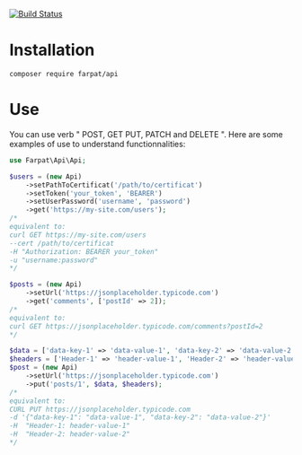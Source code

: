 [![Build Status](https://travis-ci.org/farpat/api-php.svg?branch=master)](https://travis-ci.org/farpat/api-php)

# Installation
`composer require farpat/api`


# Use
You can use verb " POST, GET PUT, PATCH and DELETE ". Here are some examples of use to understand functionnalities:

```php
use Farpat\Api\Api;

$users = (new Api)
    ->setPathToCertificat('/path/to/certificat')
    ->setToken('your_token', 'BEARER')
    ->setUserPassword('username', 'password')
    ->get('https://my-site.com/users');
/*
equivalent to: 
curl GET https://my-site.com/users
--cert /path/to/certificat
-H "Authorization: BEARER your_token"
-u "username:password"
*/

$posts = (new Api)
    ->setUrl('https://jsonplaceholder.typicode.com')
    ->get('comments', ['postId' => 2]);
/*
equivalent to: 
curl GET https://jsonplaceholder.typicode.com/comments?postId=2
*/

$data = ['data-key-1' => 'data-value-1', 'data-key-2' => 'data-value-2'];
$headers = ['Header-1' => 'header-value-1', 'Header-2' => 'header-value-2'];
$post = (new Api)
    ->setUrl('https://jsonplaceholder.typicode.com')
    ->put('posts/1', $data, $headers);
/*
equivalent to:
CURL PUT https://jsonplaceholder.typicode.com
-d '{"data-key-1": "data-value-1", "data-key-2": "data-value-2"}'
-H  "Header-1: header-value-1"
-H  "Header-2: header-value-2"
*/
```
